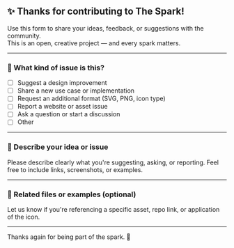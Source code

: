 ## ✨ Thanks for contributing to The Spark!

Use this form to share your ideas, feedback, or suggestions with the community.  
This is an open, creative project — and every spark matters.

---

### 🔖 What kind of issue is this?

- [ ] Suggest a design improvement
- [ ] Share a new use case or implementation
- [ ] Request an additional format (SVG, PNG, icon type)
- [ ] Report a website or asset issue
- [ ] Ask a question or start a discussion
- [ ] Other

---

### 📌 Describe your idea or issue

Please describe clearly what you're suggesting, asking, or reporting. Feel free to include links, screenshots, or examples.

---

### 📎 Related files or examples (optional)

Let us know if you're referencing a specific asset, repo link, or application of the icon.

---

Thanks again for being part of the spark. 💎

